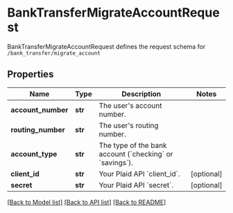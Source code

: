 # BankTransferMigrateAccountRequest

BankTransferMigrateAccountRequest defines the request schema for `/bank_transfer/migrate_account`
## Properties
Name | Type | Description | Notes
------------ | ------------- | ------------- | -------------
**account_number** | **str** | The user&#39;s account number. | 
**routing_number** | **str** | The user&#39;s routing number. | 
**account_type** | **str** | The type of the bank account (&#x60;checking&#x60; or &#x60;savings&#x60;). | 
**client_id** | **str** | Your Plaid API &#x60;client_id&#x60;. | [optional] 
**secret** | **str** | Your Plaid API &#x60;secret&#x60;. | [optional] 

[[Back to Model list]](../README.md#documentation-for-models) [[Back to API list]](../README.md#documentation-for-api-endpoints) [[Back to README]](../README.md)


